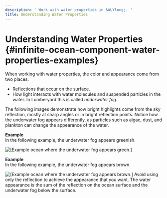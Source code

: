 ```yaml
---
description: ' Work with water properties in &ALYlong;. '
title: Understanding Water Properties
---
```

# Understanding Water Properties {#infinite-ocean-component-water-properties-examples}

When working with water properties, the color and appearance come from two places: 
+ Reflections that occur on the surface\.
+ How light interacts with water molecules and suspended particles in the water\. In Lumberyard this is called *underwater fog*\.

The following images demonstrate how bright highlights come from the sky reflection, mostly at sharp angles or in bright reflection points\. Notice how the underwater fog appears differently, as particles such as algae, dust, and plankton can change the appearance of the water\.

**Example**  
In the following example, the underwater fog appears greenish\.  

![\[Example ocean where the underwater fog appears green.\]](/images/userguide/component/infiniteocean/infinite-ocean-component-6.jpg)

**Example**  
In the following example, the underwater fog appears brown\.  

![\[Example ocean where the underwater fog appears brown.\]](/images/userguide/component/infiniteocean/infinite-ocean-component-7.jpg)
Avoid using only the reflection to achieve the appearance that you want\. The water appearance is the sum of the reflection on the ocean surface and the underwater fog below the surface\.